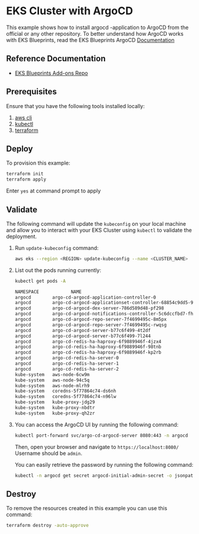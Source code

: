 # EKS Cluster with ArgoCD

This example shows how to install argocd -application to
ArgoCD from the official or any other repository.
To better understand how ArgoCD works with EKS Blueprints, read the EKS Blueprints ArgoCD [Documentation](https://aws-ia.github.io/terraform-aws-eks-blueprints/latest/add-ons/argocd/)

## Reference Documentation


- [EKS Blueprints Add-ons Repo](https://github.com/aws-samples/eks-blueprints-add-ons)


## Prerequisites

Ensure that you have the following tools installed locally:

1. [aws cli](https://docs.aws.amazon.com/cli/latest/userguide/install-cliv2.html)
2. [kubectl](https://Kubernetes.io/docs/tasks/tools/)
3. [terraform](https://learn.hashicorp.com/tutorials/terraform/install-cli)



## Deploy

To provision this example:

```sh
terraform init
terraform apply
```

Enter `yes` at command prompt to apply

## Validate

The following command will update the `kubeconfig` on your local machine and allow you to interact with your EKS Cluster using `kubectl` to validate the deployment.

1. Run `update-kubeconfig` command:

    ```sh
    aws eks --region <REGION> update-kubeconfig --name <CLUSTER_NAME>
    ```

2. List out the pods running currently:

    ```sh
    kubectl get pods -A

    NAMESPACE            NAME                                                 READY   STATUS    RESTARTS   AGE
    argocd        argo-cd-argocd-application-controller-0                     1/1     Running   0          18m
    argocd        argo-cd-argocd-applicationset-controller-68854c9dd5-9ndnx   1/1     Running   0          18m
    argocd        argo-cd-argocd-dex-server-786d589d48-pf298                  1/1     Running   0          18m
    argocd        argo-cd-argocd-notifications-controller-5c6dccfbd7-fh4ch    1/1     Running   0          18m
    argocd        argo-cd-argocd-repo-server-7f4699495c-8m5px                 1/1     Running   0          18m
    argocd        argo-cd-argocd-repo-server-7f4699495c-rwqsg                 1/1     Running   0          18m
    argocd        argo-cd-argocd-server-b77c6f499-4t2df                       1/1     Running   0          18m
    argocd        argo-cd-argocd-server-b77c6f499-7l244                       1/1     Running   0          18m
    argocd        argo-cd-redis-ha-haproxy-6f9889946f-4jzx4                   1/1     Running   0          18m
    argocd        argo-cd-redis-ha-haproxy-6f9889946f-98tnb                   1/1     Running   0          18m
    argocd        argo-cd-redis-ha-haproxy-6f9889946f-kp2rb                   1/1     Running   0          18m
    argocd        argo-cd-redis-ha-server-0                                   4/4     Running   0          18m
    argocd        argo-cd-redis-ha-server-1                                   4/4     Running   0          15m
    argocd        argo-cd-redis-ha-server-2                                   4/4     Running   0          14m
    kube-system   aws-node-6cw9m                                              1/1     Running   0          17m
    kube-system   aws-node-94c5q                                              1/1     Running   0          17m
    kube-system   aws-node-mlrh9                                              1/1     Running   0          17m
    kube-system   coredns-5f77864c74-ds6nh                                    1/1     Running   0          21m
    kube-system   coredns-5f77864c74-n96lw                                    1/1     Running   0          21m
    kube-system   kube-proxy-jdg29                                            1/1     Running   0          17m
    kube-system   kube-proxy-nbdtr                                            1/1     Running   0          17m
    kube-system   kube-proxy-qh2zr                                            1/1     Running   0          17m
    ```

3. You can access the ArgoCD UI by running the following command:

    ```sh
    kubectl port-forward svc/argo-cd-argocd-server 8080:443 -n argocd
    ```

    Then, open your browser and navigate to `https://localhost:8080/`
    Username should be `admin`.


    You can easily retrieve the password by running the following command:

    ```sh
    kubectl -n argocd get secret argocd-initial-admin-secret -o jsonpath="{.data.password}" | base64 -d
    ```


## Destroy

To remove the resources created in this example you can use this command:


```sh
terraform destroy -auto-approve
````
